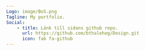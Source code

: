 ```yaml
---
Logo: image/BoS.png
Tagline: My portfolio.
Social:
    - title: Länk till sidans github repo.
      url: https://github.com/bthalehog/Design.git
      icon: fab fa-github
---
```


